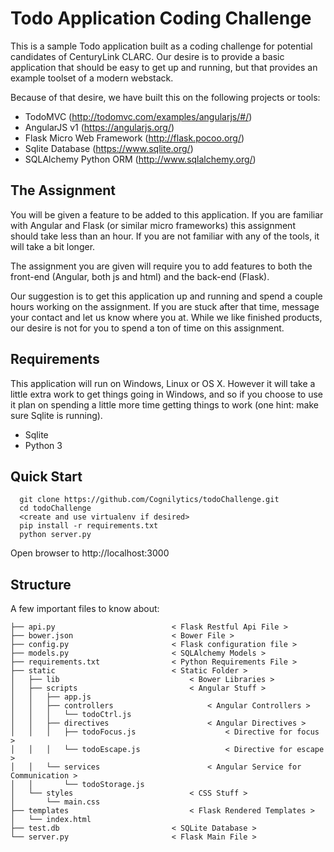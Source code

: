 Todo Application Coding Challenge
=======

This is a sample Todo application built as a coding challenge for potential candidates of CenturyLink CLARC.
Our desire is to provide a basic application that should be easy to get up and running, but that provides an
example toolset of a modern webstack.

Because of that desire, we have built this on the following projects or tools:
* TodoMVC (http://todomvc.com/examples/angularjs/#/)
* AngularJS v1 (https://angularjs.org/)
* Flask Micro Web Framework (http://flask.pocoo.org/)
* Sqlite Database (https://www.sqlite.org/)
* SQLAlchemy Python ORM (http://www.sqlalchemy.org/)

## The Assignment

You will be given a feature to be added to this application.  If you are familiar with Angular and Flask
(or similar micro frameworks) this assignment should take less than an hour.  If you are not familiar with
any of the tools, it will take a bit longer.

The assignment you are given will require you to add features to both the front-end (Angular, both js and html)
and the back-end (Flask).

Our suggestion is to get this application up and running and spend a couple hours working on the assignment.
If you are stuck after that time, message your contact and let us know where you at.  While we like finished
products, our desire is not for you to spend a ton of time on this assignment.

## Requirements

This application will run on Windows, Linux or OS X.  However it will take a little extra work to get things going
in Windows, and so if you choose to use it plan on spending a little more time getting things to work (one hint:
make sure Sqlite is running).

* Sqlite
* Python 3

## Quick Start
```
  git clone https://github.com/Cognilytics/todoChallenge.git
  cd todoChallenge
  <create and use virtualenv if desired>
  pip install -r requirements.txt
  python server.py
```
Open browser to http://localhost:3000

## Structure

A few important files to know about:

```
├── api.py							< Flask Restful Api File >
├── bower.json						< Bower File >
├── config.py						< Flask configuration file >
├── models.py						< SQLAlchemy Models >
├── requirements.txt				< Python Requirements File >
├── static							< Static Folder >
│   ├── lib								< Bower Libraries >
│   ├── scripts							< Angular Stuff >
│   │   ├── app.js
│   │   ├── controllers						< Angular Controllers >
│   │   │   └── todoCtrl.js
│   │   ├── directives						< Angular Directives >
│   │   │   ├── todoFocus.js					< Directive for focus >
│   │   │   └── todoEscape.js					< Directive for escape >
│   │   └── services                        < Angular Service for Communication >
│   │       └── todoStorage.js
│   └── styles							< CSS Stuff >
│       └── main.css
├── templates							< Flask Rendered Templates >
│   └── index.html						
├── test.db							< SQLite Database >
└── server.py						< Flask Main File >
```
